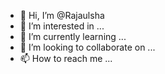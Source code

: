 - 👋 Hi, I’m @Rajaulsha
- 👀 I’m interested in ...
- 🌱 I’m currently learning ...
- 💞️ I’m looking to collaborate on ...
- 📫 How to reach me ...

<!---
Rajaulsha/Rajaulsha is a ✨ special ✨ repository because its `README.md` (this file) appears on your GitHub profile.
You can click the Preview link to take a look at your changes.
--->
